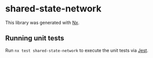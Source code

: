 # shared-state-network

This library was generated with [Nx](https://nx.dev).

## Running unit tests

Run `nx test shared-state-network` to execute the unit tests via [Jest](https://jestjs.io).
